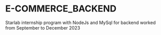 # E-COMMERCE_BACKEND

Starlab internship program with NodeJs and MySql for backend worked from September to December 2023
